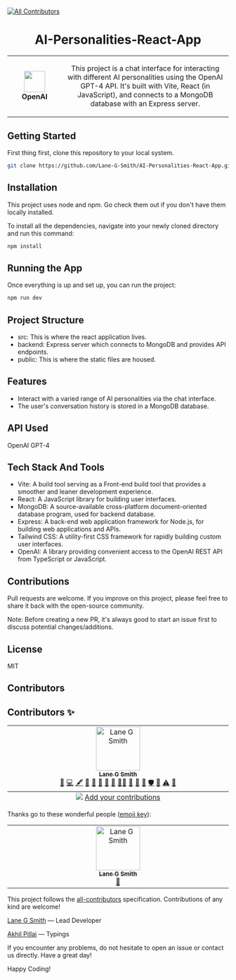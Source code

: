 #
<!-- ALL-CONTRIBUTORS-BADGE:START - Do not remove or modify this section -->
[![All Contributors](https://img.shields.io/badge/all_contributors-1-orange.svg?style=flat-square)](#contributors-)
<!-- ALL-CONTRIBUTORS-BADGE:END -->

<h1 align="center">AI-Personalities-React-App</h1>
<table align="center">
  <tr>
    <td align="center" height="108" width="108">
        <img     src=""
        width="48"
        height="48"
        />
        <br /><strong>OpenAI</strong>
    </td>
    <td align="center" height="108">
      <p align="center">This project is a chat interface for interacting with different AI personalities using the OpenAI GPT-4 API. It's built with Vite, React (in JavaScript), and connects to a MongoDB database with an Express server.
      </p>
     </td>
   </tr>
 </table>

## Getting Started

First thing first, clone this repository to your local system.

```sh
git clone https://github.com/Lane-G-Smith/AI-Personalities-React-App.git
```

## Installation

This project uses node and npm. Go check them out if you don't have them locally installed.

To install all the dependencies, navigate into your newly cloned directory and run this command:

```sh
npm install
```

## Running the App

Once everything is up and set up, you can run the project:

```sh
npm run dev
```

## Project Structure

- src: This is where the react application lives.
- backend: Express server which connects to MongoDB and provides API endpoints.
- public: This is where the static files are housed.

## Features

- Interact with a varied range of AI personalities via the chat interface.
- The user's conversation history is stored in a MongoDB database.

## API Used

OpenAI GPT-4

## Tech Stack And Tools

- Vite: A build tool serving as a Front-end build tool that provides a smoother and leaner development experience.
- React: A JavaScript library for building user interfaces.
- MongoDB: A source-available cross-platform document-oriented database program, used for backend database.
- Express: A back-end web application framework for Node.js, for building web applications and APIs.
- Tailwind CSS: A utility-first CSS framework for rapidly building custom user interfaces.
- OpenAI: A library providing convenient access to the OpenAI REST API from TypeScript or JavaScript.

## Contributions

Pull requests are welcome. If you improve on this project, please feel free to share it back with the open-source community.

Note: Before creating a new PR, it's always good to start an issue first to discuss potential changes/additions.

## License

MIT

## Contributors

## Contributors ✨
<!-- ALL-CONTRIBUTORS-LIST:START - Do not remove or modify this section -->
<!-- prettier-ignore-start -->
<!-- markdownlint-disable -->
<table>
  <tbody>
    <tr>
      <td align="center" valign="top" width="14.28%"><a href="https://github.com/Lane-G-Smith"><img src="https://avatars.githubusercontent.com/u/108886772?v=4?s=100" width="100px;" alt="Lane G Smith"/><br /><sub><b>Lane G Smith</b></sub></a><br /><a href="#question-Lane-G-Smith" title="Answering Questions">💬</a> <a href="https://github.com/Lane G Smith/AI-Personalities-React-App/commits?author=Lane-G-Smith" title="Code">💻</a> <a href="#content-Lane-G-Smith" title="Content">🖋</a> <a href="#data-Lane-G-Smith" title="Data">🔣</a> <a href="#design-Lane-G-Smith" title="Design">🎨</a> <a href="https://github.com/Lane G Smith/AI-Personalities-React-App/commits?author=Lane-G-Smith" title="Documentation">📖</a> <a href="#ideas-Lane-G-Smith" title="Ideas, Planning, & Feedback">🤔</a> <a href="#maintenance-Lane-G-Smith" title="Maintenance">🚧</a> <a href="#mentoring-Lane-G-Smith" title="Mentoring">🧑‍🏫</a> <a href="#projectManagement-Lane-G-Smith" title="Project Management">📆</a> <a href="#research-Lane-G-Smith" title="Research">🔬</a> <a href="https://github.com/Lane G Smith/AI-Personalities-React-App/pulls?q=is%3Apr+reviewed-by%3ALane-G-Smith" title="Reviewed Pull Requests">👀</a> <a href="#security-Lane-G-Smith" title="Security">🛡️</a> <a href="#talk-Lane-G-Smith" title="Talks">📢</a> <a href="https://github.com/Lane G Smith/AI-Personalities-React-App/commits?author=Lane-G-Smith" title="Tests">⚠️</a> <a href="#tool-Lane-G-Smith" title="Tools">🔧</a></td>
    </tr>
  </tbody>
  <tfoot>
    <tr>
      <td align="center" size="13px" colspan="7">
        <img src="https://raw.githubusercontent.com/all-contributors/all-contributors-cli/1b8533af435da9854653492b1327a23a4dbd0a10/assets/logo-small.svg">
          <a href="https://all-contributors.js.org/docs/en/bot/usage">Add your contributions</a>
        </img>
      </td>
    </tr>
  </tfoot>
</table>

<!-- markdownlint-restore -->
<!-- prettier-ignore-end -->

<!-- ALL-CONTRIBUTORS-LIST:END -->

Thanks go to these wonderful people ([emoji key](https://allcontributors.org/docs/en/emoji-key)):

<!-- ALL-CONTRIBUTORS-LIST:START - Do not remove or modify this section -->
<!-- prettier-ignore-start -->
<!-- markdownlint-disable -->
<table>
  <tbody>
    <tr>
      <td align="center" valign="top" width="14.28%"><a href="https://hsyoonhs.github.io"><img src="https://avatars.githubusercontent.com/u/108886772?v=4?s=100" width="100px;" alt="Lane G Smith"/><br /><sub><b>Lane G Smith</b></sub></a><br /><a href="https://github.com/all-contributors/all-contributors/issues?q=author%3Lane-G-Smith" title="Bug reports">🐛</a></td>
    </tr>
  </tbody>
</table>

This project follows the [all-contributors](https://allcontributors.org) specification.
Contributions of any kind are welcome!

[Lane G Smith](https://github.com/Lane-G-Smith) — Lead Developer

[Akhil Pillai](https://akpi.is-a.dev/) — Typings

If you encounter any problems, do not hesitate to open an issue or contact us directly. Have a great day!

Happy Coding!
